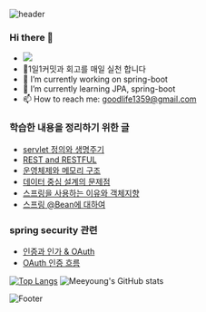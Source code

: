 ![header](https://capsule-render.vercel.app/api?type=wave&color=auto&height=300&section=header)
### Hi there 👋

<!--
**meeyoungchoi/meeyoungchoi** is a ✨ _special_ ✨ repository because its `README.md` (this file) appears on your GitHub profile.

Here are some ideas to get you started:-->
- <a href="https://github.com/meeyoungchoi"><img src="https://hits.seeyoufarm.com/api/count/incr/badge.svg?url=https%3A%2F%2Fgithub.com%2Fseondal&count_bg=%23000000&title_bg=%23000000&icon=github.svg&icon_color=%23E7E7E7&title=GitHub&edge_flat=false)"/></a>
- 🥇1일1커밋과 회고를 매일 실천 합니다
- 🔭 I’m currently working on spring-boot
- 🌱 I’m currently learning JPA, spring-boot
- 📫 How to reach me: goodlife1359@gmail.com

### 학습한 내용을 정리하기 위한 글
- [servlet 정의와 생명주기](https://unique-wandflower-4cc.notion.site/servlet-3e138beb0f574dc29eabe5befb14cde6)
- [REST and RESTFUL](https://unique-wandflower-4cc.notion.site/REST-and-RESTFUL-80df8dab1e874be7b009ba8343fe4c35)
- [운영체제와 메모리 구조](https://unique-wandflower-4cc.notion.site/d11680e42fbd47faaad474c1c578ea9e)
- [데이터 중심 설계의 문제점](https://unique-wandflower-4cc.notion.site/faffd3fe3fa34bb8b4dcd13aa2b82c06)
- [스프링을 사용하는 이유와 객체지향](https://unique-wandflower-4cc.notion.site/78a5efa46e1742dca90ca096db4ce474)
- [스프링 @Bean에 대하여](https://unique-wandflower-4cc.notion.site/spring-Bean-19d52659989d42c689941e0a86811a71)

### spring security 관련
- [인증과 인가 & OAuth](https://unique-wandflower-4cc.notion.site/OAuth-c5ce4a04ff294612b5afb908a818f2c1)
- [OAuth 인증 흐름](https://unique-wandflower-4cc.notion.site/OAuth-OAuth-a40ca0fefd3840cab6985ec497aeaf57)

[![Top Langs](https://github-readme-stats.vercel.app/api/top-langs/?username=meeyoungchoi&layout=compact)](https://github.com/meeyoungchoi/github-readme-stats)
![Meeyoung's GitHub stats](https://github-readme-stats.vercel.app/api?username=meeyoungchoi&show_icons=true&theme=radical)


![Footer](https://capsule-render.vercel.app/api?type=waving&color=auto&height=200&section=footer)

